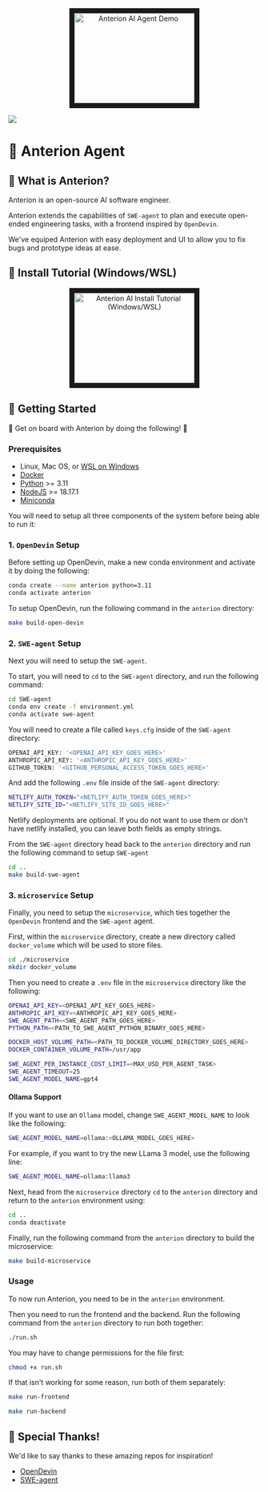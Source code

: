 <div align="center">
    <a href="https://www.youtube.com/watch?v=J-KZNFVcAxU"
       target="_blank">
       <img src="http://img.youtube.com/vi/J-KZNFVcAxU/0.jpg"
            alt="Anterion AI Agent Demo"
            width="240" height="180" border="10" />
    </a>
</div>

[![](https://dcbadge.vercel.app/api/server/nbY6njCuxh)](https://discord.gg/nbY6njCuxh)

# 🤖 Anterion Agent

## 📖 What is Anterion?

Anterion is an open-source AI software engineer.

Anterion extends the capabilities of `SWE-agent` to plan and execute open-ended engineering tasks, with a frontend inspired by
`OpenDevin`.

We've equiped Anterion with easy deployment and UI to allow you to fix bugs and prototype ideas at ease.

## 🎥 Install Tutorial (Windows/WSL)

<div align="center">
    <a href="https://www.youtube.com/watch?v=-Hee201JQxk"
       target="_blank">
       <img src="http://img.youtube.com/vi/-Hee201JQxk/0.jpg"
            alt="Anterion AI Install Tutorial (Windows/WSL)"
            width="240" height="180" border="10" />
    </a>
</div>

## 🏁 Getting Started

🎉 Get on board with Anterion by doing the following! 🎉

### Prerequisites
* Linux, Mac OS, or [WSL on Windows](https://learn.microsoft.com/en-us/windows/wsl/install)
* [Docker](https://docs.docker.com/engine/install/)
* [Python](https://www.python.org/downloads/) >= 3.11
* [NodeJS](https://nodejs.org/en/download/package-manager) >= 18.17.1
* [Miniconda](https://docs.anaconda.com/free/miniconda/miniconda-install/)

You will need to setup all three components of the system before being able to run it:

### 1. `OpenDevin` Setup

Before setting up OpenDevin, make a new conda environment and activate
it by doing the following:

```bash
conda create --name anterion python=3.11
conda activate anterion
```

To setup OpenDevin, run the following command in the `anterion` directory:

```bash
make build-open-devin
```

### 2. `SWE-agent` Setup

Next you will need to setup the `SWE-agent`.

To start, you will need to `cd` to the `SWE-agent` directory, and run the following
command:

```bash
cd SWE-agent
conda env create -f environment.yml
conda activate swe-agent
```

You will need to create a file called `keys.cfg` inside of the `SWE-agent`
directory:

```bash
OPENAI_API_KEY: '<OPENAI_API_KEY_GOES_HERE>'
ANTHROPIC_API_KEY: '<ANTHROPIC_API_KEY_GOES_HERE>'
GITHUB_TOKEN: '<GITHUB_PERSONAL_ACCESS_TOKEN_GOES_HERE>'
```

And add the following
`.env` file inside of the `SWE-agent` directory:

```bash
NETLIFY_AUTH_TOKEN="<NETLIFY_AUTH_TOKEN_GOES_HERE>"
NETLIFY_SITE_ID="<NETLIFY_SITE_ID_GOES_HERE>"
```

Netlify deployments are optional. If you do not want to use them or don't have netlify installed, you can leave both fields as empty strings.

From the `SWE-agent` directory head back to the `anterion` directory and run the following command to setup `SWE-agent`

```bash
cd ..
make build-swe-agent
```

### 3. `microservice` Setup

Finally, you need to setup the `microservice`, which ties together the
`OpenDevin` frontend and the `SWE-agent` agent.

First, within the `microservice` directory, create a new
directory called `docker_volume` which will be used to store files.

```bash
cd ./microservice
mkdir docker_volume
```

Then you need to create a `.env` file in the `microservice` directory
like the following:

```bash
OPENAI_API_KEY=<OPENAI_API_KEY_GOES_HERE>
ANTHROPIC_API_KEY=<ANTHROPIC_API_KEY_GOES_HERE>
SWE_AGENT_PATH=<SWE_AGENT_PATH_GOES_HERE>
PYTHON_PATH=<PATH_TO_SWE_AGENT_PYTHON_BINARY_GOES_HERE>

DOCKER_HOST_VOLUME_PATH=<PATH_TO_DOCKER_VOLUME_DIRECTORY_GOES_HERE>
DOCKER_CONTAINER_VOLUME_PATH=/usr/app

SWE_AGENT_PER_INSTANCE_COST_LIMIT=<MAX_USD_PER_AGENT_TASK>
SWE_AGENT_TIMEOUT=25
SWE_AGENT_MODEL_NAME=gpt4
```

#### Ollama Support

If you want to use an `Ollama` model, change `SWE_AGENT_MODEL_NAME` to look like the following:

```bash
SWE_AGENT_MODEL_NAME=ollama:<OLLAMA_MODEL_GOES_HERE>
```

For example, if you want to try the new LLama 3 model, use the following line:

```bash
SWE_AGENT_MODEL_NAME=ollama:llama3
```

Next, head from the `microservice` directory `cd` to the `anterion` directory and return to the `anterion` environment using:

```bash
cd ..
conda deactivate
```


Finally, run the following command from the `anterion` directory to build the microservice:

```bash
make build-microservice
```



### Usage

To now run Anterion, you need to be in the `anterion` environment.

Then you need to run the frontend and the backend.
Run the following command from the  `anterion` directory to run both together:

```bash
./run.sh
```

You may have to change permissions for the file first:
```bash
chmod +x run.sh
```

If that isn't working for some reason, run both of them separately:

```bash
make run-frontend
```

```bash
make run-backend
```

## 🙏 Special Thanks!

We'd like to say thanks to these amazing repos for inspiration!
- [OpenDevin](https://github.com/OpenDevin/OpenDevin)
- [SWE-agent](https://github.com/princeton-nlp/SWE-agent)
